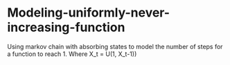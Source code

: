# Modeling-uniformly-never-increasing-function
Using markov chain with absorbing states to model the number of steps for a function to reach 1. Where X_t = U(1, X_t-1))
